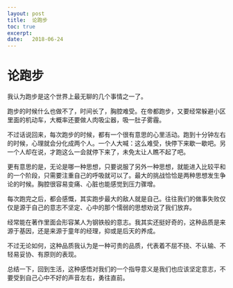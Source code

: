 ```yaml
---
layout: post
title:  论跑步
toc: true 
excerpt: 
date:   2018-06-24
---
```

# 论跑步

我认为跑步是这个世界上最无聊的几个事情之一了。

跑步的时候什么也做不了，时间长了，胸腔难受。在帝都跑步，又要经常躲避小区里面的机动车，大概率还要做人肉吸尘器，吸一肚子雾霾。

不过话说回来，每次跑步的时候，都有一个很有意思的心里活动。跑到十分钟左右的时候，心理就会分化成两个人。一个人大喊：这么难受，快停下来歇一歇吧。另一个人却在说，才跑这么一会就停下来了，未免太让人瞧不起了吧。

更有意思的是，无论是哪一种思想，只要说服了另外一种思想，就能进入比较平和的一个阶段，只需要注重自己的呼吸就可以了。最大的挑战恰恰是两种思想发生争论的时候。胸腔很容易变痛、心脏也能感觉到压力骤增。

每次跑完之后，都会感慨，其实跑步最大的敌人就是自己。往往我们的做事失败仅仅是源于自己的意志不坚定、心中的那个懦弱的思想劝说了我们放弃。

经常能在著作里面会形容某人为钢铁般的意志。我其实还挺好奇的，这种品质是来源于基因，还是来源于童年的经理，抑或是后天的养成。

不过无论如何，这种品质我认为是一种可贵的品质，代表着不屈不挠、不认输、不轻易妥协、有原则的表现。

总结一下，回到生活，这种感悟对我们的一个指导意义是我们也应该坚定意志，不要受到自己心中不好的声音左右，勇往直前。